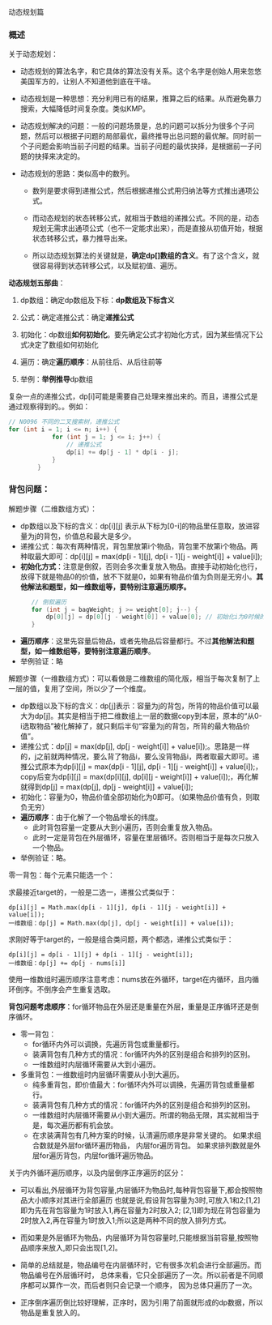 动态规划篇

### 概述

关于动态规划：

- 动态规划的算法名字，和它具体的算法没有关系。这个名字是创始人用来忽悠美国军方的，让别人不知道他到底在干啥。

- 动态规划是一种思想：充分利用已有的结果，推算之后的结果。从而避免暴力搜索，大幅降低时间复杂度。类似KMP。

- 动态规划解决的问题：一般的问题场景是，总的问题可以拆分为很多个子问题，然后可以根据子问题的局部最优，最终推导出总问题的最优解。同时前一个子问题会影响当前子问题的结果。当前子问题的最优抉择，是根据前一子问题的抉择来决定的。

- 动态规划的思路：类似高中的数列。

  - 数列是要求得到递推公式，然后根据递推公式用归纳法等方式推出通项公式。
  
  - 而动态规划的状态转移公式，就相当于数组的递推公式。不同的是，动态规划无需求出通项公式（也不一定能求出来），而是直接从初值开始，根据状态转移公式，暴力推导出来。
  
  - 所以动态规划算法的关键就是，**确定dp[]数组的含义**。有了这个含义，就很容易得到状态转移公式，以及赋初值、遍历。

**动态规划五部曲**：

1. dp数组：确定dp数组及下标：**dp数组及下标含义**

2. 公式：确定递推公式：确定**递推公式**

3. 初始化：dp数组**如何初始化**。要先确定公式才初始化方式，因为某些情况下公式决定了数组如何初始化

4. 遍历：确定**遍历顺序**：从前往后、从后往前等

5. 举例：**举例推导**dp数组

复杂一点的递推公式，dp[i]可能是需要自己处理来推出来的。而且，递推公式是通过观察得到的。。例如：
```java
// N0096 不同的二叉搜索树，递推公式
for (int i = 1; i <= n; i++) {
            for (int j = 1; j <= i; j++) {
                // 递推公式
                dp[i] += dp[j - 1] * dp[i - j];
            }
        }
```

### 背包问题：

解题步骤（二维数组方式）：

- dp数组以及下标的含义：dp[i][j] 表示从下标为[0-i]的物品里任意取，放进容量为j的背包，价值总和最大是多少。
- 递推公式：每次有两种情况，背包里放第i个物品，背包里不放第i个物品。两种取最大即可：dp[i][j] = max(dp[i - 1][j], dp[i - 1][j - weight[i]] + value[i]);
- **初始化方式**：注意是倒叙，否则会多次重复放入物品。直接手动初始化也行，放得下就是物品0的价值，放不下就是0，如果有物品价值为负则是无穷小。**其他解法和题型，如一维数组等，要特别注意遍历顺序。**
   ```java
      // 倒叙遍历
      for (int j = bagWeight; j >= weight[0]; j--) {
          dp[0][j] = dp[0][j - weight[0]] + value[0]; // 初始化i为0时候的情况
      }
   ```
- **遍历顺序**：这里先容量后物品，或者先物品后容量都行。不过**其他解法和题型，如一维数组等，要特别注意遍历顺序**。
- 举例验证：略

解题步骤（一维数组方式）：可以看做是二维数组的简化版，相当于每次复制了上一层的值，复用了空间，所以少了一个维度。

- dp数组以及下标的含义：dp[j]表示：容量为j的背包，所背的物品价值可以最大为dp[j]。其实是相当于把二维数组上一层的数据copy到本层，原本的“从0-i选取物品”被化解掉了，就只剩后半句“容量为j的背包，所背的最大物品价值”。
- 递推公式：dp[j] = max(dp[j], dp[j - weight[i]] + value[i]);。思路是一样的，j之前就两种情况，要么背了物品i，要么没背物品i，两者取最大即可。递推公式原本为dp[i][j] = max(dp[i - 1][j], dp[i - 1][j - weight[i]] + value[i]);，copy后变为dp[i][j] = max(dp[i][j], dp[i][j - weight[i]] + value[i]);，再化解就得到dp[j] = max(dp[j], dp[j - weight[i]] + value[i]);
- 初始化：容量为0，物品价值全部初始化为0即可。（如果物品价值有负，则取负无穷）
- **遍历顺序**：由于化解了一个物品增长的纬度。
  - 此时背包容量一定要从大到小遍历，否则会重复放入物品。
  - 此时一定是背包在外层循环，容量在里层循环。否则相当于是每次只放入一个物品。
- 举例验证：略。

零一背包：每个元素只能选一个：

  求最接近target的，一般是二选一，递推公式类似于：
    
    dp[i][j] = Math.max(dp[i - 1][j], dp[i - 1][j - weight[i]] + value[i]);
    一维数组：dp[j] = Math.max(dp[j], dp[j - weight[i]] + value[i]);
  
  求刚好等于target的，一般是组合类问题，两个都选，递推公式类似于：
    
    dp[i][j] = dp[i - 1][j] + dp[i - 1][j - weight[i]];
    一维数组：dp[j] += dp[j - nums[i]]
  
  使用一维数组时遍历顺序注意考虑：nums放在外循环，target在内循环，且内循环倒序。不倒序会产生重复选取。
  
  **背包问题考虑顺序**：for循环物品在外层还是重量在外层，重量是正序循环还是倒序循环。

  
  - 零一背包： 
    - for循环内外可以调换，先遍历背包或重量都行。
    - 装满背包有几种方式的情况：for循环内外的区别是组合和排列的区别。
    - 一维数组时内层循环需要从大到小遍历。
  - 多重背包：一维数组时内层循环需要从小到大遍历。
    - 纯多重背包，即价值最大：for循环内外可以调换，先遍历背包或重量都行。
    - 装满背包有几种方式的情况：for循环内外的区别是组合和排列的区别。
    - 一维数组时内层循环需要从小到大遍历。所谓的物品无限，其实就相当于是，每次遍历都有机会放。
    - 在求装满背包有几种方案的时候，认清遍历顺序是非常关键的。 如果求组合数就是外层for循环遍历物品，
      内层for遍历背包。 如果求排列数就是外层for遍历背包，内层for循环遍历物品。
  
  关于内外循环遍历顺序，以及内层倒序正序遍历的区分：

  - 可以看出,外层循环为背包容量,内层循环为物品时,每种背包容量下,都会按照物品大小顺序对其进行全部遍历
  也就是说,假设背包容量为3时,可放入1和2;\[1,2\]即为先在背包容量为1时放入1,再在容量为2时放入2;
  \[2,1\]即为现在背包容量为2时放入2,再在容量为1时放入1;所以这是两种不同的放入排列方式。

  - 而如果是外层循环为物品，内层循环为背包容量时,只能根据当前容量,按照物品顺序来放入,即只会出现\[1,2\]。
  
  - 简单的总结就是，物品编号在内层循环时，它有很多次机会进行全部遍历。而物品编号在外层循环时，
    总体来看，它只全部遍历了一次。所以前者是不同顺序都可以算作一次，而后者则只会记录一个顺序，
    因为总体只遍历了一次。
  - 正序倒序遍历倒比较好理解，正序时，因为引用了前面就形成的dp数据，所以物品是重复放入的。